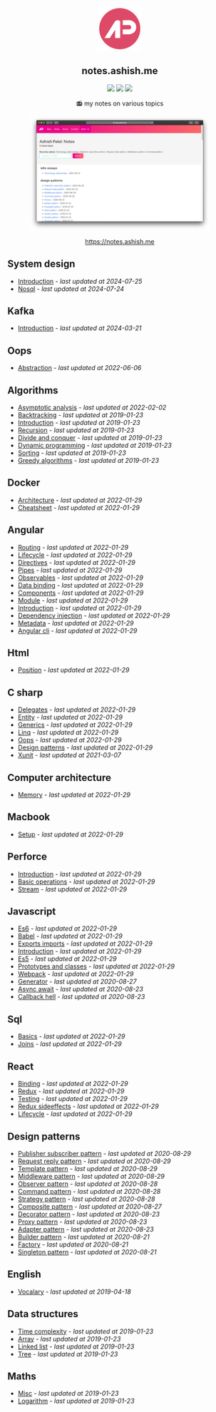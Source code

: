 <p align="center">
  <img src="https://raw.githubusercontent.com/ashishdotme/assets/master/logo.png" alt="drawing" width="100"/>
</p>

<h2 align="center">notes.ashish.me</h2>

<p align="center">
    <a href="https://img.shields.io/website?style=for-the-badge&url=https%3A%2F%2Fnotes.ashish.me"><img src="https://img.shields.io/website?style=for-the-badge&url=https%3A%2F%2Fnotes.ashish.me"></a>
<a href="https://img.shields.io/github/last-commit/ashishdotme/notes?style=for-the-badge"><img src="https://img.shields.io/github/last-commit/ashishdotme/notes?style=for-the-badge"></a>
<a href="https://img.shields.io/github/workflow/status/ashishdotme/notes/Build%20notes.ashish.me/master?style=for-the-badge"><img src="https://img.shields.io/github/workflow/status/ashishdotme/notes/Build%20notes.ashish.me/master?style=for-the-badge"></a>
</p>

<p align="center">📻 my notes on various topics</p>
<div style='margin:0 auto;width:80%;'>
  <img src="./.github/assets/notes-screen.png" alt="screenshot"/>
</div>
<p align="center"><a href="https://notes.ashish.me">https://notes.ashish.me</a></p>

<!-- index starts -->
## System design

* [Introduction](https://github.com/ashishdotme/notes/blob/master/system-design/Introduction.md) - *last updated at 2024-07-25*
* [Nosql](https://github.com/ashishdotme/notes/blob/master/system-design/nosql.md) - *last updated at 2024-07-24*

## Kafka

* [Introduction](https://github.com/ashishdotme/notes/blob/master/kafka/introduction.md) - *last updated at 2024-03-21*

## Oops

* [Abstraction](https://github.com/ashishdotme/notes/blob/master/oops/abstraction.md) - *last updated at 2022-06-06*

## Algorithms

* [Asymptotic analysis](https://github.com/ashishdotme/notes/blob/master/algorithms/asymptotic-analysis.md) - *last updated at 2022-02-02*
* [Backtracking](https://github.com/ashishdotme/notes/blob/master/algorithms/backtracking.md) - *last updated at 2019-01-23*
* [Introduction](https://github.com/ashishdotme/notes/blob/master/algorithms/introduction.md) - *last updated at 2019-01-23*
* [Recursion](https://github.com/ashishdotme/notes/blob/master/algorithms/recursion.md) - *last updated at 2019-01-23*
* [Divide and conquer](https://github.com/ashishdotme/notes/blob/master/algorithms/divide-and-conquer.md) - *last updated at 2019-01-23*
* [Dynamic programming](https://github.com/ashishdotme/notes/blob/master/algorithms/dynamic-programming.md) - *last updated at 2019-01-23*
* [Sorting](https://github.com/ashishdotme/notes/blob/master/algorithms/sorting.md) - *last updated at 2019-01-23*
* [Greedy algorithms](https://github.com/ashishdotme/notes/blob/master/algorithms/greedy-algorithms.md) - *last updated at 2019-01-23*

## Docker

* [Architecture](https://github.com/ashishdotme/notes/blob/master/docker/architecture.md) - *last updated at 2022-01-29*
* [Cheatsheet](https://github.com/ashishdotme/notes/blob/master/docker/cheatsheet.md) - *last updated at 2022-01-29*

## Angular

* [Routing](https://github.com/ashishdotme/notes/blob/master/angular/routing.md) - *last updated at 2022-01-29*
* [Lifecycle](https://github.com/ashishdotme/notes/blob/master/angular/lifecycle.md) - *last updated at 2022-01-29*
* [Directives](https://github.com/ashishdotme/notes/blob/master/angular/directives.md) - *last updated at 2022-01-29*
* [Pipes](https://github.com/ashishdotme/notes/blob/master/angular/pipes.md) - *last updated at 2022-01-29*
* [Observables](https://github.com/ashishdotme/notes/blob/master/angular/observables.md) - *last updated at 2022-01-29*
* [Data binding](https://github.com/ashishdotme/notes/blob/master/angular/data-binding.md) - *last updated at 2022-01-29*
* [Components](https://github.com/ashishdotme/notes/blob/master/angular/components.md) - *last updated at 2022-01-29*
* [Module](https://github.com/ashishdotme/notes/blob/master/angular/module.md) - *last updated at 2022-01-29*
* [Introduction](https://github.com/ashishdotme/notes/blob/master/angular/introduction.md) - *last updated at 2022-01-29*
* [Dependency injection](https://github.com/ashishdotme/notes/blob/master/angular/dependency-injection.md) - *last updated at 2022-01-29*
* [Metadata](https://github.com/ashishdotme/notes/blob/master/angular/metadata.md) - *last updated at 2022-01-29*
* [Angular cli](https://github.com/ashishdotme/notes/blob/master/angular/angular-cli.md) - *last updated at 2022-01-29*

## Html

* [Position](https://github.com/ashishdotme/notes/blob/master/html/position.md) - *last updated at 2022-01-29*

## C sharp

* [Delegates](https://github.com/ashishdotme/notes/blob/master/c-sharp/delegates.md) - *last updated at 2022-01-29*
* [Entity](https://github.com/ashishdotme/notes/blob/master/c-sharp/entity.md) - *last updated at 2022-01-29*
* [Generics](https://github.com/ashishdotme/notes/blob/master/c-sharp/generics.md) - *last updated at 2022-01-29*
* [Linq](https://github.com/ashishdotme/notes/blob/master/c-sharp/linq.md) - *last updated at 2022-01-29*
* [Oops](https://github.com/ashishdotme/notes/blob/master/c-sharp/oops.md) - *last updated at 2022-01-29*
* [Design patterns](https://github.com/ashishdotme/notes/blob/master/c-sharp/design-patterns.md) - *last updated at 2022-01-29*
* [Xunit](https://github.com/ashishdotme/notes/blob/master/c-sharp/xunit.md) - *last updated at 2021-03-07*

## Computer architecture

* [Memory](https://github.com/ashishdotme/notes/blob/master/computer-architecture/memory.md) - *last updated at 2022-01-29*

## Macbook

* [Setup](https://github.com/ashishdotme/notes/blob/master/macbook/setup.md) - *last updated at 2022-01-29*

## Perforce

* [Introduction](https://github.com/ashishdotme/notes/blob/master/perforce/introduction.md) - *last updated at 2022-01-29*
* [Basic operations](https://github.com/ashishdotme/notes/blob/master/perforce/basic-operations.md) - *last updated at 2022-01-29*
* [Stream](https://github.com/ashishdotme/notes/blob/master/perforce/stream.md) - *last updated at 2022-01-29*

## Javascript

* [Es6](https://github.com/ashishdotme/notes/blob/master/javascript/es6.md) - *last updated at 2022-01-29*
* [Babel](https://github.com/ashishdotme/notes/blob/master/javascript/babel.md) - *last updated at 2022-01-29*
* [Exports imports](https://github.com/ashishdotme/notes/blob/master/javascript/exports-imports.md) - *last updated at 2022-01-29*
* [Introduction](https://github.com/ashishdotme/notes/blob/master/javascript/introduction.md) - *last updated at 2022-01-29*
* [Es5](https://github.com/ashishdotme/notes/blob/master/javascript/es5.md) - *last updated at 2022-01-29*
* [Prototypes and classes](https://github.com/ashishdotme/notes/blob/master/javascript/prototypes-and-classes.md) - *last updated at 2022-01-29*
* [Webpack](https://github.com/ashishdotme/notes/blob/master/javascript/webpack.md) - *last updated at 2022-01-29*
* [Generator](https://github.com/ashishdotme/notes/blob/master/javascript/generator.md) - *last updated at 2020-08-27*
* [Async await](https://github.com/ashishdotme/notes/blob/master/javascript/async-await.md) - *last updated at 2020-08-23*
* [Callback hell](https://github.com/ashishdotme/notes/blob/master/javascript/callback-hell.md) - *last updated at 2020-08-23*

## Sql

* [Basics](https://github.com/ashishdotme/notes/blob/master/sql/basics.md) - *last updated at 2022-01-29*
* [Joins](https://github.com/ashishdotme/notes/blob/master/sql/joins.md) - *last updated at 2022-01-29*

## React

* [Binding](https://github.com/ashishdotme/notes/blob/master/react/binding.md) - *last updated at 2022-01-29*
* [Redux](https://github.com/ashishdotme/notes/blob/master/react/redux.md) - *last updated at 2022-01-29*
* [Testing](https://github.com/ashishdotme/notes/blob/master/react/testing.md) - *last updated at 2022-01-29*
* [Redux sideeffects](https://github.com/ashishdotme/notes/blob/master/react/redux-sideeffects.md) - *last updated at 2022-01-29*
* [Lifecycle](https://github.com/ashishdotme/notes/blob/master/react/lifecycle.md) - *last updated at 2022-01-29*

## Design patterns

* [Publisher subscriber pattern](https://github.com/ashishdotme/notes/blob/master/design-patterns/publisher-subscriber-pattern.md) - *last updated at 2020-08-29*
* [Request reply pattern](https://github.com/ashishdotme/notes/blob/master/design-patterns/request-reply-pattern.md) - *last updated at 2020-08-29*
* [Template pattern](https://github.com/ashishdotme/notes/blob/master/design-patterns/template-pattern.md) - *last updated at 2020-08-29*
* [Middleware pattern](https://github.com/ashishdotme/notes/blob/master/design-patterns/middleware-pattern.md) - *last updated at 2020-08-29*
* [Observer pattern](https://github.com/ashishdotme/notes/blob/master/design-patterns/observer-pattern.md) - *last updated at 2020-08-28*
* [Command pattern](https://github.com/ashishdotme/notes/blob/master/design-patterns/command-pattern.md) - *last updated at 2020-08-28*
* [Strategy pattern](https://github.com/ashishdotme/notes/blob/master/design-patterns/strategy-pattern.md) - *last updated at 2020-08-28*
* [Composite pattern](https://github.com/ashishdotme/notes/blob/master/design-patterns/composite-pattern.md) - *last updated at 2020-08-27*
* [Decorator pattern](https://github.com/ashishdotme/notes/blob/master/design-patterns/decorator-pattern.md) - *last updated at 2020-08-23*
* [Proxy pattern](https://github.com/ashishdotme/notes/blob/master/design-patterns/proxy-pattern.md) - *last updated at 2020-08-23*
* [Adapter pattern](https://github.com/ashishdotme/notes/blob/master/design-patterns/adapter-pattern.md) - *last updated at 2020-08-23*
* [Builder pattern](https://github.com/ashishdotme/notes/blob/master/design-patterns/builder-pattern.md) - *last updated at 2020-08-21*
* [Factory](https://github.com/ashishdotme/notes/blob/master/design-patterns/factory.md) - *last updated at 2020-08-21*
* [Singleton pattern](https://github.com/ashishdotme/notes/blob/master/design-patterns/singleton-pattern.md) - *last updated at 2020-08-21*

## English

* [Vocalary](https://github.com/ashishdotme/notes/blob/master/english/vocalary.md) - *last updated at 2019-04-18*

## Data structures

* [Time complexity](https://github.com/ashishdotme/notes/blob/master/data-structures/time-complexity.md) - *last updated at 2019-01-23*
* [Array](https://github.com/ashishdotme/notes/blob/master/data-structures/array.md) - *last updated at 2019-01-23*
* [Linked list](https://github.com/ashishdotme/notes/blob/master/data-structures/linked-list.md) - *last updated at 2019-01-23*
* [Tree](https://github.com/ashishdotme/notes/blob/master/data-structures/tree.md) - *last updated at 2019-01-23*

## Maths

* [Misc](https://github.com/ashishdotme/notes/blob/master/maths/misc.md) - *last updated at 2019-01-23*
* [Logarithm](https://github.com/ashishdotme/notes/blob/master/maths/logarithm.md) - *last updated at 2019-01-23*
<!-- index ends -->
